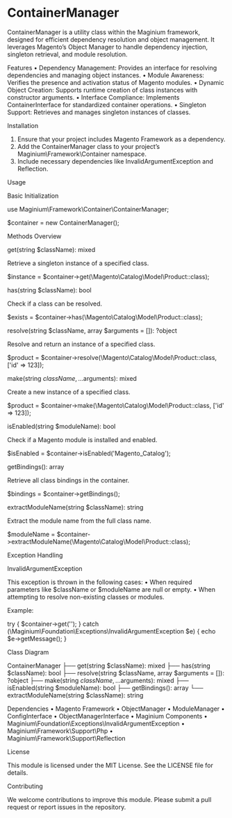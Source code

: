 # ContainerManager

ContainerManager is a utility class within the Maginium framework, designed for efficient dependency resolution and object management. It leverages
Magento’s Object Manager to handle dependency injection, singleton retrieval, and module resolution.

Features • Dependency Management: Provides an interface for resolving dependencies and managing object instances. • Module Awareness: Verifies the
presence and activation status of Magento modules. • Dynamic Object Creation: Supports runtime creation of class instances with constructor arguments.
• Interface Compliance: Implements ContainerInterface for standardized container operations. • Singleton Support: Retrieves and manages singleton
instances of classes.

Installation

1.  Ensure that your project includes Magento Framework as a dependency.
2.  Add the ContainerManager class to your project’s Maginium\Framework\Container namespace.
3.  Include necessary dependencies like InvalidArgumentException and Reflection.

Usage

Basic Initialization

use Maginium\Framework\Container\ContainerManager;

$container = new ContainerManager();

Methods Overview

get(string $className): mixed

Retrieve a singleton instance of a specified class.

$instance = $container->get(\Magento\Catalog\Model\Product::class);

has(string $className): bool

Check if a class can be resolved.

$exists = $container->has(\Magento\Catalog\Model\Product::class);

resolve(string $className, array $arguments = []): ?object

Resolve and return an instance of a specified class.

$product = $container->resolve(\Magento\Catalog\Model\Product::class, ['id' => 123]);

make(string $className, ...$arguments): mixed

Create a new instance of a specified class.

$product = $container->make(\Magento\Catalog\Model\Product::class, ['id' => 123]);

isEnabled(string $moduleName): bool

Check if a Magento module is installed and enabled.

$isEnabled = $container->isEnabled('Magento_Catalog');

getBindings(): array

Retrieve all class bindings in the container.

$bindings = $container->getBindings();

extractModuleName(string $className): string

Extract the module name from the full class name.

$moduleName = $container->extractModuleName(\Magento\Catalog\Model\Product::class);

Exception Handling

InvalidArgumentException

This exception is thrown in the following cases: • When required parameters like $className or $moduleName are null or empty. • When attempting to
resolve non-existing classes or modules.

Example:

try { $container->get(''); } catch (\Maginium\Foundation\Exceptions\InvalidArgumentException $e) { echo $e->getMessage(); }

Class Diagram

ContainerManager ├── get(string
$className): mixed
 ├── has(string $className): bool
 ├── resolve(string $className, array $arguments = []): ?object
 ├── make(string $className, ...$arguments):
mixed ├── isEnabled(string $moduleName): bool ├── getBindings(): array └── extractModuleName(string $className): string

Dependencies • Magento Framework • ObjectManager • ModuleManager • ConfigInterface • ObjectManagerInterface • Maginium Components •
Maginium\Foundation\Exceptions\InvalidArgumentException • Maginium\Framework\Support\Php • Maginium\Framework\Support\Reflection

License

This module is licensed under the MIT License. See the LICENSE file for details.

Contributing

We welcome contributions to improve this module. Please submit a pull request or report issues in the repository.
